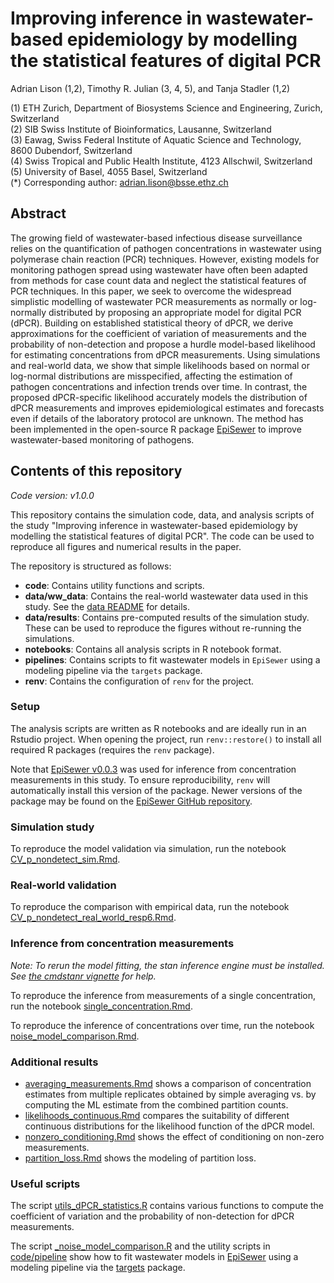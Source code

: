 # Improving inference in wastewater-based epidemiology by modelling the statistical features of digital PCR

Adrian Lison (1,2), Timothy R. Julian (3, 4, 5), and Tanja Stadler (1,2)

(1) ETH Zurich, Department of Biosystems Science and Engineering, Zurich, Switzerland\
(2) SIB Swiss Institute of Bioinformatics, Lausanne, Switzerland\
(3) Eawag, Swiss Federal Institute of Aquatic Science and Technology, 8600 Dubendorf, Switzerland\
(4) Swiss Tropical and Public Health Institute, 4123 Allschwil, Switzerland\
(5) University of Basel, 4055 Basel, Switzerland\
(*) Corresponding author: adrian.lison@bsse.ethz.ch

## Abstract
The growing field of wastewater-based infectious disease surveillance relies on
the quantification of pathogen concentrations in wastewater using polymerase
chain reaction (PCR) techniques. However, existing models for monitoring
pathogen spread using wastewater have often been adapted from methods for case
count data and neglect the statistical features of PCR techniques. In this
paper, we seek to overcome the widespread simplistic modelling of wastewater PCR
measurements as normally or log-normally distributed by proposing an appropriate
model for digital PCR (dPCR). Building on established statistical theory of
dPCR, we derive approximations for the coefficient of variation of measurements
and the probability of non-detection and propose a hurdle model-based likelihood
for estimating concentrations from dPCR measurements. Using simulations and
real-world data, we show that simple likelihoods based on normal or log-normal
distributions are misspecified, affecting the estimation of pathogen
concentrations and infection trends over time. In contrast, the proposed
dPCR-specific likelihood accurately models the distribution of dPCR measurements
and improves epidemiological estimates and forecasts even if details of the
laboratory protocol are unknown. The method has been implemented in the
open-source R package [EpiSewer](https://adrian-lison.github.io/EpiSewer/) to
improve wastewater-based monitoring of pathogens.

## Contents of this repository
*Code version: v1.0.0*

This repository contains the simulation code, data, and analysis scripts of the
study "Improving inference in wastewater-based epidemiology by modelling the
statistical features of digital PCR". The code can be used to reproduce all
figures and numerical results in the paper.

The repository is structured as follows:
- **code**: Contains utility functions and scripts.
- **data/ww_data**: Contains the real-world wastewater data used in this study.
  See the [data README](data/ww_data/README.md) for details.
- **data/results**: Contains pre-computed results of the simulation study. These
  can be used to reproduce the figures without re-running the simulations.
- **notebooks**: Contains all analysis scripts in R notebook format.
- **pipelines**: Contains scripts to fit wastewater models in `EpiSewer` using a
  modeling pipeline via the `targets` package.
- **renv**: Contains the configuration of `renv` for the project.

### Setup
The analysis scripts are written as R notebooks and are ideally run in an Rstudio
project. When opening the project, run `renv::restore()` to install all required
R packages (requires the `renv` package).

Note that [EpiSewer v0.0.3](https://doi.org/10.5281/zenodo.13899759) was used
for inference from concentration measurements in this study. To ensure
reproducibility, `renv` will automatically install this version of the package.
Newer versions of the package may be found on the [EpiSewer GitHub
repository](https://github.com/adrian-lison/EpiSewer).

### Simulation study
To reproduce the model validation via simulation, run the notebook
[CV_p_nondetect_sim.Rmd](notebooks/dPCR%20paper/CV_p_nondetect_sim.Rmd).

### Real-world validation
To reproduce the comparison with empirical data, run the notebook 
[CV_p_nondetect_real_world_resp6.Rmd](notebooks/dPCR%20paper/CV_p_nondetect_real_world_resp6.Rmd).

### Inference from concentration measurements
*Note: To rerun the model fitting, the stan inference engine must be installed.
See [the cmdstanr vignette](https://mc-stan.org/cmdstanr/articles/cmdstanr.html)
for help.*

To reproduce the inference from measurements of a single concentration, run the
notebook [single_concentration.Rmd](notebooks/dPCR%20paper/single_concentration.Rmd).

To reproduce the inference of concentrations over time, run the notebook
[noise_model_comparison.Rmd](notebooks/dPCR%20paper/noise_model_comparison.Rmd).

### Additional results

- [averaging_measurements.Rmd](notebooks/dPCR%20paper/averaging_measurements.Rmd) 
  shows a comparison of concentration estimates from multiple replicates obtained 
  by simple averaging vs. by computing the ML estimate from the combined partition counts.
- [likelihoods_continuous.Rmd](notebooks/dPCR%20paper/likelihoods_continuous.Rmd) 
  compares the suitability of different continuous distributions for the
  likelihood function of the dPCR model.
- [nonzero_conditioning.Rmd](notebooks/dPCR%20paper/nonzero_conditioning.Rmd) 
  shows the effect of conditioning on non-zero measurements.
- [partition_loss.Rmd](notebooks/dPCR%20paper/partition_loss.Rmd) shows the 
  modeling of partition loss.

### Useful scripts
The script [utils_dPCR_statistics.R](code/utils_dPCR_statistics.R) contains
various functions to compute the coefficient of variation and the probability of
non-detection for dPCR measurements.

The script [_noise_model_comparison.R](pipelines/_noise_model_comparison.R) and
the utility scripts in [code/pipeline](code/pipeline) show how to fit wastewater
models in [EpiSewer](https://adrian-lison.github.io/EpiSewer/) using a modeling
pipeline via the [targets](https://books.ropensci.org/targets/) package.